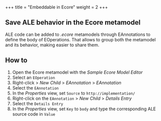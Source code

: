 +++
title = "Embeddable in Ecore"
weight = 2
+++

## Save ALE behavior in the Ecore metamodel

ALE code can be added to *.ecore* metamodels through EAnnotations to define the body of EOperations. That allows to group both the metamodel and its behavior, making easier to share them.

## How to

1. Open the Ecore metamodel with the *Sample Ecore Model Editor*
2. Select an ``EOperation``
3. Right-click > *New Child* > *EAnnotation* > *EAnnotation*
4. Select the ``EAnnotation``
5. In the *Properties* view, set ``Source`` to ``http://implementation/``
6. Right-click on the ``EAnnotation`` > *New Child* > *Details Entry*
7. Select the ``Details Entry``
8. In the *Properties* view, set ``Key`` to ``body`` and type the corresponding ALE source code in ``Value``